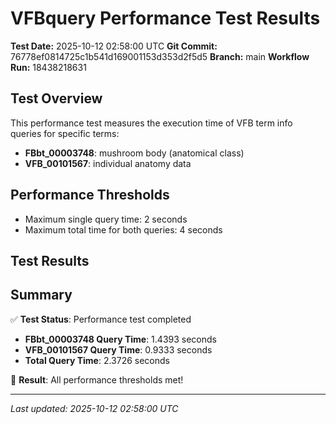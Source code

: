 # VFBquery Performance Test Results

**Test Date:** 2025-10-12 02:58:00 UTC
**Git Commit:** 76778ef0814725c1b541d169001153d353d2f5d5
**Branch:** main
**Workflow Run:** 18438218631

## Test Overview

This performance test measures the execution time of VFB term info queries for specific terms:

- **FBbt_00003748**: mushroom body (anatomical class)
- **VFB_00101567**: individual anatomy data

## Performance Thresholds

- Maximum single query time: 2 seconds
- Maximum total time for both queries: 4 seconds

## Test Results



## Summary

✅ **Test Status**: Performance test completed

- **FBbt_00003748 Query Time**: 1.4393 seconds
- **VFB_00101567 Query Time**: 0.9333 seconds
- **Total Query Time**: 2.3726 seconds

🎉 **Result**: All performance thresholds met!

---
*Last updated: 2025-10-12 02:58:00 UTC*
